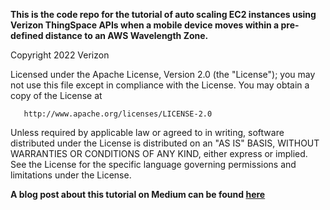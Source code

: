 
**This is the code repo for the tutorial of auto scaling EC2 instances using Verizon ThingSpace APIs when a mobile device moves within a pre-defined distance to an AWS Wavelength Zone.**

Copyright 2022 Verizon

   Licensed under the Apache License, Version 2.0 (the "License");
   you may not use this file except in compliance with the License.
   You may obtain a copy of the License at

       http://www.apache.org/licenses/LICENSE-2.0

   Unless required by applicable law or agreed to in writing, software
   distributed under the License is distributed on an "AS IS" BASIS,
   WITHOUT WARRANTIES OR CONDITIONS OF ANY KIND, either express or implied.
   See the License for the specific language governing permissions and
   limitations under the License.
   
   **A blog post about this tutorial on Medium can be found [here](https://verizon5gedgeblog.medium.com/5g-edge-infrastructure-auto-scaling-with-verizon-thingspace-and-aws-cloudwatch-a-tutorial-fdb780ab39a)** 
